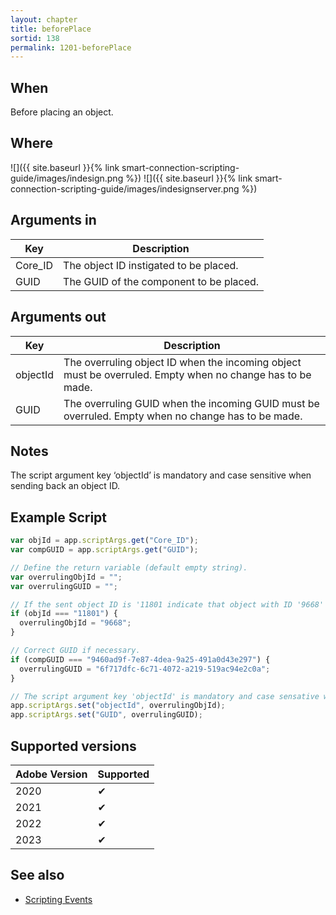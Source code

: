 ```yaml
---
layout: chapter
title: beforePlace
sortid: 138
permalink: 1201-beforePlace
---
```


## When

Before placing an object.

## Where

![]({{ site.baseurl }}{% link smart-connection-scripting-guide/images/indesign.png %}) ![]({{ site.baseurl }}{% link smart-connection-scripting-guide/images/indesignserver.png %})

## Arguments in

| Key     | Description                             |
| ------- | --------------------------------------- |
| Core_ID | The object ID instigated to be placed.  |
| GUID    | The GUID of the component to be placed. |

## Arguments out

| Key      | Description                                                                                               |
| -------- | --------------------------------------------------------------------------------------------------------- |
| objectId | The overruling object ID when the incoming object must be overruled. Empty when no change has to be made. |
| GUID     | The overruling GUID when the incoming GUID must be overruled. Empty when no change has to be made.        |

## Notes

The script argument key ‘objectId’ is mandatory and case sensitive when sending back an object ID.

## Example Script

```javascript
var objId = app.scriptArgs.get("Core_ID");
var compGUID = app.scriptArgs.get("GUID");

// Define the return variable (default empty string).
var overrulingObjId = "";
var overrulingGUID = "";

// If the sent object ID is '11801 indicate that object with ID '9668' should be placed.
if (objId === "11801") {
  overrulingObjId = "9668";
}

// Correct GUID if necessary.
if (compGUID === "9460ad9f-7e87-4dea-9a25-491a0d43e297") {
  overrulingGUID = "6f717dfc-6c71-4072-a219-519ac94e2c0a";
}

// The script argument key 'objectId' is mandatory and case sensative when sending back an object ID.
app.scriptArgs.set("objectId", overrulingObjId);
app.scriptArgs.set("GUID", overrulingGUID);
```

## Supported versions

| Adobe Version | Supported |
| ------------- | --------- |
| 2020          | ✔         |
| 2021          | ✔         |
| 2022          | ✔         |
| 2023          | ✔         |

## See also

- [Scripting Events](./index.md)
